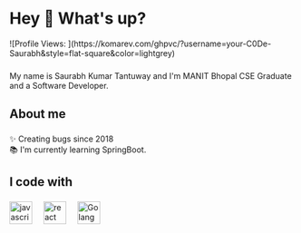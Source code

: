 <h1 align="left">Hey 👋 What's up?</h1>
![Profile Views: ](https://komarev.com/ghpvc/?username=your-C0De-Saurabh&style=flat-square&color=lightgrey)

###

<p align="left">My name is Saurabh Kumar Tantuway and I'm MANIT Bhopal CSE Graduate and a Software Developer.</p>

###

<h2 align="left">About me</h2>

###

<p align="left">✨ Creating bugs since 2018 <br>📚 I'm currently learning SpringBoot.<br>

###

<h2 align="left">I code with</h2>

###

<div align="left">
  <img src="https://cdn.jsdelivr.net/gh/devicons/devicon/icons/javascript/javascript-original.svg" height="40" alt="javascript logo"  />
  <img width="12" />
  <img src="https://cdn.jsdelivr.net/gh/devicons/devicon/icons/react/react-original.svg" height="40" alt="react logo"  />
  <img width="12" />
  <img src="https://go.dev/blog/go-brand/Go-Logo/PNG/Go-Logo_LightBlue.png" height="40" alt="Golang logo"  />
  <img width="12" />  
 
</div>

###
